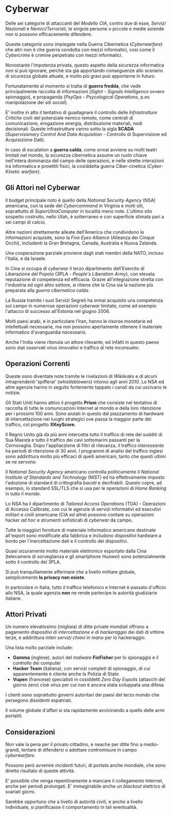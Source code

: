 # Cyberwar

Delle sei categorie di attaccanti del _Modello CIA_, contro due di esse, _Servizi Nazionali_ e _Nemici/Terroristi_, le singole persone o piccole e medie aziende non si possono efficacemente difendere.

Queste categorie sono impiegate nella Guerra Cibernetica (_Cyberwarfare_) che altri non è che guerra condotta con mezzi informatici, così come il _Cybercrime_ è crimine perpetrato con mezzi informatici.

Nonostante l'impotenza privata, questo aspetto della sicurezza informatica non si può ignorare, perchè sta già apportando conseguenze allo scenario di sicurezza globale attuale, e molto più gravi può apportarne in futuro.

Fortunatamente al momento si tratta di **guerra fredda**, che vede principalmente raccolta di informazioni (_SigInt_ - _Signals Intelligence_ ovvero spionaggio), e propaganda (_PsyOps_ - _Psycological Operations_, p.es manipolazione dei siti _social_).

E' inoltre in atto il tentativo di guadagnare il controllo delle _Infrastrutture Critiche_ civili del potenziale nemico remoto, come centrali di comunicazione, erogazione energia, distribuzione materiali, nodi decisionali. Queste infrastrutture vanno sotto la sigla **SCADA** (_Supervisionary Control And Data Acquisition_ - Controllo di Supervisione ed Acquisizione Dati).

In caso di escalation a **guerra calda**, come ormai avviene su molti teatri limitati nel mondo, la sicurezza cibernetica assume un ruolo chiave nell'intera dominanza del campo delle operazioni, e nelle strette interazioni tra informatica e proiettili fisici, la cosiddetta guerra Ciber-cinetica (_Cyber-Kinetic warfare_).

## Gli Attori nel Cyberwar

Il budget principale noto è quello della _National Security Agency_ (NSA) americana, con la sede del _Cybercommand_ in Virginia e molti siti, soprattutto di _SuperUltraComputer_ in località meno note. L'ultimo sito sospetto costruito, nello Utah, è sotterraneo e con superficie stimata pari a sei campi di calcio.

Altre nazioni strettamente alleate dell'America che condividono le informazioni acquisite, sono la _Five Eyes Alliance_ (Alleanza dei Cinque Occhi), includenti la Gran Bretagna, Canada, Australia e Nuova Zelanda.

Una cooperazione parziale proviene dagli stati membri della NATO, incluso l'Italia, e da Israele.

In Cina si occupa di _cyberwar_ il terzo dipartimento dell'Esercito di Liberazione del Popolo (3PLA - _People's Liberation Army_), con elevata reputazione di competenza ed efficacia. Grazie all'integrazione stretta con l'industria ed ogni altro settore, si ritiene che la Cina sia la nazione più preparata alla _guerra cibernetica calda_.

La Russia tramite i suoi Servizi Segreti ha ormai acquisito una competenza sul campo in numerose operazioni _cyberwar_ limitate, come ad esempio l'attacco di successo all'Estonia nel giugno 2006.

Molti paesi arabi, e in particolare l'Iran, hanno le risorse monetarie ed intellettuali necessarie, ma non possono apertamente ottenere il materiale informatico d'avanguardia necessario.

Anche l'India viene ritenuta un attore rilevante, ed infatti in questo paese sono stat osservati _virus_ innovativi e traffico di rete inconsueto.

## Operazioni Correnti

Queste sono diventate note tramite le rivelazioni di _Wikileaks_ e di alcuni intraprendenti 'spifferai' (_whistleblowers_) intorno agli anni 2010. Lo NSA ed altre agenzie hanno in seguito fortemente tappato i canali da cui uscivano le notizie.

Gli Stati Uniti hanno attivo il progetto **Prism** che consiste nel tentativo di raccolta di tutte le comunicazioni Internet al mondo e della loro ritenzione per i prossimi 100 anni. Sono aiutati in questo dal piazzamento di hardware di intercettazione nei luoghi strategici ove passa la maggior parte del traffico, col progetto **XKeyScore**.

Il Regno Unito già da più anni intercetta tutto il traffico di rete dei sudditi di Sua Maestà e tutto il traffico dei cavi sottomarini passanti per la Cornovaglia. Dopo l'appliaczione di filtri di rilevanza, il traffico _interessante_ ha periodi di ritenzione di 30 anni. I programmi di analisi del traffico inglesi sono addirittura molto più efficaci di quelli americani, tanto che questi ultimi se ne servono.

Il _National Security Agency_ americano controlla politicamente il _National Institute of Standards and Technology_ (NIST) ed ha effettivamente imposto l'adozione di standard di crittografia _bacati_ e decifrabili. Questo copre, ad esempio, lo standard SSL/TLS che si usa per le operazioni di _Home Banking_ in tutto il mondo.

Lo NSA ha il dipartimento di _Tailored Access Operations_ (TOA) - Operazioni di Accesso Calibrate, con cui le agenzie di servizi informativi ed esecutivi militari e civili americane (CIA ed altre) possono contare su operazioni hacker _ad hoc_ e strumenti sofisticati di _cyberwar_ da campo.

Tutte la maggiori forniture di materiale informatico americano destinate all'export sono modificate alla fabbrica e includono dispositivi hardware a bordo per l'inercettazione dati e il controllo dei dispositivi.

Quasi sicuramente molto materiale elettronico esportato dalla Cina (telecamere di sorveglianza e gli smartphone _Huawei_) sono potenzialmente sotto il controllo del 3PLA.

Si può tranquillamente affermare che a livello militare globale, semplicemente **la privacy non esiste**.

In particolare in Italia, tutto il traffico telefonico e Internet è passato d'ufficio allo NSA, la quale agenzia **non** ne rende partecipe le autorità giudiziarie italiane.

## Attori Privati

Un numero elevatissimo (migliaia) di ditte private mondiali offrono a pagamento _dispositivi di intercettazione e di hackeraggio_ dei dati di vittime terze, e addirittura interi _servizi chiavi in mano_ per lo hackeraggio.

Una lista molto parziale include:

* **Gamma** (inglese), autori del _malware_ **FinFisher** per lo spionaggio e il controllo dei computer
* **Hacker Team** (italiana), con servizi completi di spionaggio, di cui apparentemente è cliente anche la Polizia di Stato
* **Vupen** (francese) specialisti in cosiddetti _Zero Day Expoits_ (attacchi del giorno zero) cioè _virus_ per cui non è ancora stata sviluppata una difesa

I clienti sono soprattutto governi autoritari dei paesi del terzo mondo che persegono dissidenti espatriati.

Il volume globale d'affari si sta rapidamente avvicinando a quello delle armi portatili.

## Considerazioni

Non vale la pena per il privato cittadino, e neache per ditte fino a medio-grandi, tentare di difendersi o adottare contromisure in campo _cyberwarfare_.

Possono però avvenire _incidenti_ futuri, di portata anche mondiale, che sono diretto risultato di queste attività.

E' possibile che venga repentinamente a mancare il collegamento Internet, anche per periodi prolungati. E' immaginabile anche un _blackout_ elettrico di svariati giorni.

Sarebbe opportuno che a livello di autorità civili, e anche a livello individuale, si pianificasse il comportamento in tali eventualità.
